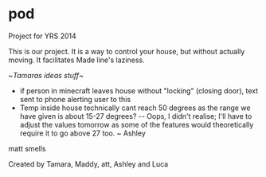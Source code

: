 pod
===

Project for YRS 2014

This is our project. It is a way to control your house, but without actually moving. It facilitates Made line's laziness.

~*Tamaras ideas stuff*~
- if person in minecraft leaves house without "locking" (closing door), text sent to phone alerting user to this
- Temp inside house technically cant reach 50 degrees as the range we have given is about 15-27 degrees?
-- Oops, I didn't realise; I'll have to adjust the values tomorrow as some of the features would theoretically require it to go above 27 too. ~ Ashley




matt smells

Created by Tamara, Maddy, att, Ashley and Luca
